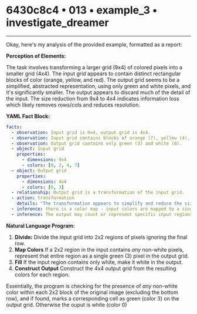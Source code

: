 # 6430c8c4 • 013 • example_3 • investigate_dreamer

---
Okay, here's my analysis of the provided example, formatted as a report:

**Perception of Elements:**

The task involves transforming a larger grid (9x4) of colored pixels into a smaller grid (4x4). The input grid appears to contain distinct rectangular blocks of color (orange, yellow, and red). The output grid seems to be a simplified, abstracted representation, using only green and white pixels, and it's significantly smaller. The output appears to discard much of the detail of the input. The size reduction from 9x4 to 4x4 indicates information loss which likely removes rows/cols and reduces resolution.

**YAML Fact Block:**



```yaml
facts:
  - observation: Input grid is 9x4, output grid is 4x4.
  - observation: Input grid contains blocks of orange (7), yellow (4), and red (2), and white(0).
  - observation: Output grid contains only green (3) and white (0).
  - object: Input grid
    properties:
      - dimensions: 9x4
      - colors: [0, 2, 4, 7]
  - object: Output grid
    properties:
      - dimensions: 4x4
      - colors: [0, 3]
  - relationship: Output grid is a transformation of the input grid.
  - action: transformation
    details: "The transformation appears to simplify and reduce the size of the input grid."
  - inference: there is a color map - input colors are mapped to a single color
  - inference: The output may count or represent specific input regions with a single color.
```



**Natural Language Program:**

1.  **Divide:** Divide the input grid into 2x2 regions of pixels ignoring the final row.
2.  **Map Colors** If a 2x2 region in the input contains *any* non-white pixels, represent that entire region as a single green (3) pixel in the output grid.
3.  **Fill** If the input region contains only white, make it white in the output.
4.  **Construct Output** Construct the 4x4 output grid from the resulting colors for each region.

Essentially, the program is checking for the presence of *any* non-white color within each 2x2 block of the original image (excluding the bottom row), and if found, marks a corresponding cell as green (color 3) on the output grid. Otherwise the ouput is white (color 0)


